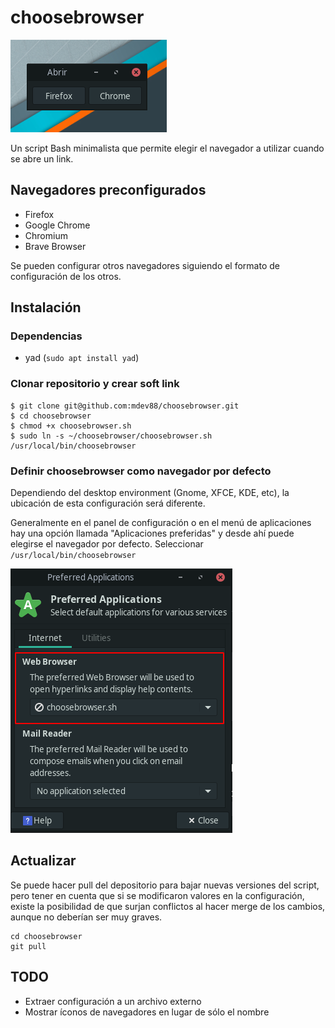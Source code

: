 # choosebrowser

![](screenshot.png)

Un script Bash minimalista que permite elegir el navegador a utilizar cuando se abre un link.

## Navegadores preconfigurados

- Firefox
- Google Chrome
- Chromium
- Brave Browser

Se pueden configurar otros navegadores siguiendo el formato de configuración de los otros.

## Instalación

### Dependencias

- yad (`sudo apt install yad`)

### Clonar repositorio y crear soft link

```
$ git clone git@github.com:mdev88/choosebrowser.git
$ cd choosebrowser
$ chmod +x choosebrowser.sh
$ sudo ln -s ~/choosebrowser/choosebrowser.sh /usr/local/bin/choosebrowser
```

### Definir choosebrowser como navegador por defecto

Dependiendo del desktop environment (Gnome, XFCE, KDE, etc), la ubicación de esta configuración será diferente.

Generalmente en el panel de configuración o en el menú de aplicaciones hay una opción llamada "Aplicaciones preferidas" y desde ahí puede elegirse el navegador por defecto. Seleccionar  `/usr/local/bin/choosebrowser`

![](default_browser.png)

## Actualizar

Se puede hacer pull del depositorio para bajar nuevas versiones del script, pero tener en cuenta que si se modificaron valores en la configuración, existe la posibilidad de que surjan conflictos al hacer merge de los cambios, aunque no deberían ser muy graves.

```
cd choosebrowser
git pull
```

## TODO

- Extraer configuración a un archivo externo
- Mostrar íconos de navegadores en lugar de sólo el nombre
